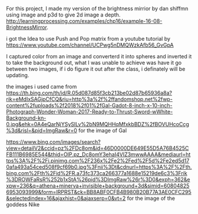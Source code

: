 For this project, I made my version of the brightness mirrior by dan shiffmn using image and p3d to give 2d image a depth. http://learningprocessing.com/examples/chp16/example-16-08-BrightnessMirror.

i got the Idea to use Push and Pop matrix from a youtube tutorial by https://www.youtube.com/channel/UCPwg5nDMQWzkAfb56_GvGpA

 
 I captured color from an image and converterd it into spheres and inverted it to take the background out, what I was unable to achieve was have it go between two images, if i do figure it out after the class, i definately will be updating.

 the images i used came from https://th.bing.com/th/id/R.05d087d85f3cb213be02d87b65936a8a?rik=eMdIxSAGjpCfCQ&riu=http%3a%2f%2ffandomshop.net%2fwp-content%2fuploads%2f2018%2f01%2fGal-Gadot-8-inch-x-10-inch-Photograph-Wonder-Woman-2017-Ready-to-Thrust-Sword-wWhite-Background-kn-0.jpg&ehk=0A4eQarNjYSySILv%2bN9MQHHqMfxkbBDZ%2fBOVUHcoCcg%3d&risl=&pid=ImgRaw&r=0 for the image of Gal 

 https://www.bing.com/images/search?view=detailV2&ccid=pz%2FDc8om&id=46D0000DE649E55D5A76B4525CFB111B6985E544&thid=OIP.pz_Dc8omY3ehaI4VIZ3mwwAAAA&mediaurl=https%3A%2F%2Fi.pinimg.com%2F236x%2Fe2%2Fed%2F5d%2Fe2ed5d170afa493a54ced508f9cf69b0.jpg%3Fnii%3Dt&cdnurl=https%3A%2F%2Fth.bing.com%2Fth%2Fid%2FR.a73fc373ca266377a1688e15219de6c3%3Frik%3DROWFaRsR%252b1xStA%26pid%3DImgRaw%26r%3D0&exph=362&expw=236&q=athena+minerva+invisible+background+3d&simid=608048256953093999&form=IRPRST&ck=BB8ABF0CFB4B980B20B77A3AE0CFC295&selectedindex=16&ajaxhist=0&ajaxserp=0&vt=2 for the image of the goddess Nike
